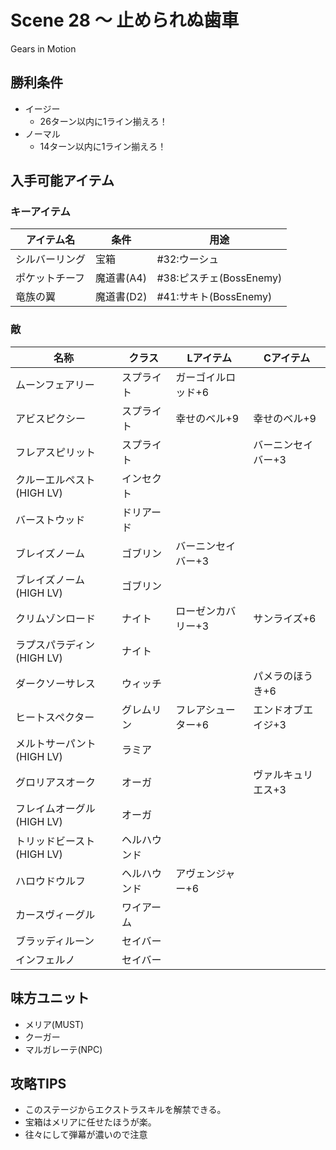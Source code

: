 # Scene 28 ～ 止められぬ歯車  

Gears in Motion

## 勝利条件 

- イージー
  - 26ターン以内に1ライン揃えろ！
- ノーマル
  - 14ターン以内に1ライン揃えろ！

## 入手可能アイテム 

### キーアイテム

|アイテム名|条件|用途|
|---|---|---|
|シルバーリング|宝箱|#32:ウーシュ|
|ポケットチーフ|魔道書(A4)|#38:ピスチェ(BossEnemy)|
|竜族の翼|魔道書(D2)|#41:サキト(BossEnemy)|

### 敵

|名称|クラス|Lアイテム|Cアイテム|
|---|---|---|---|
|ムーンフェアリー|スプライト|ガーゴイルロッド+6||
|アビスピクシー|スプライト|幸せのベル+9|幸せのベル+9|
|フレアスピリット|スプライト||バーニンセイバー+3|
|クルーエルペスト(HIGH LV)|インセクト|||
|バーストウッド|ドリアード|||
|ブレイズノーム|ゴブリン|バーニンセイバー+3||
|ブレイズノーム(HIGH LV)|ゴブリン|||
|クリムゾンロード|ナイト|ローゼンカバリー+3|サンライズ+6|
|ラプスパラディン(HIGH LV)|ナイト|||
|ダークソーサレス|ウィッチ||パメラのほうき+6|
|ヒートスペクター|グレムリン|フレアシューター+6|エンドオブエイジ+3|
|メルトサーパント(HIGH LV)|ラミア|||
|グロリアスオーク|オーガ||ヴァルキュリエス+3|
|フレイムオーグル(HIGH LV)|オーガ|||
|トリッドビースト(HIGH LV)|ヘルハウンド|||
|ハロウドウルフ|ヘルハウンド|アヴェンジャー+6||
|カースヴィーグル|ワイアーム|||
|ブラッディルーン|セイバー|||
|インフェルノ|セイバー|||

## 味方ユニット 

- メリア(MUST)
- クーガー
- マルガレーテ(NPC)

## 攻略TIPS 

- このステージからエクストラスキルを解禁できる。
- 宝箱はメリアに任せたほうが楽。
- 往々にして弾幕が濃いので注意

